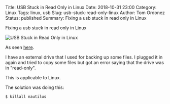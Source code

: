 Title: USB Stuck in Read Only in Linux
Date: 2018-10-31 23:00
Category: Linux
Tags: linux, usb
Slug: usb-stuck-read-only-linux
Author: Tom Ordonez
Status: published
Summary: Fixing a usb stuck in read only in Linux

Fixing a usb stuck in read only in Linux

![USB Stuck in Read Only in Linux]({static}/images/usb-stuck-read-only-linux.jpg)

As seen <a href="https://askubuntu.com/questions/563764/usb-devices-showing-as-read-only" target="_blank">here</a>.

I have an external drive that I used for backing up some files. I plugged it in again and tried to copy some files but got an error saying that the drive was in "read-only".

This is applicable to Linux.

The solution was doing this:

    $ killall nautilus
